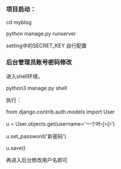 ### 项目启动：
cd myblog

python manage.py runserver

setting中的SECRET_KEY 自行配置

### 后台管理员账号密码修改
进入shell环境，

python3 manage.py shell

执行：

from django.contrib.auth.models import User

u = User.objects.get(username='一个叶小小')

u.set_password('新密码')

u.save()

再进入后台修改用户名即可
